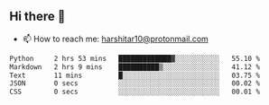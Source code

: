 ## Hi there 👋
- 📫 How to reach me: harshitar10@protonmail.com  
<!--START_SECTION:waka-->

```txt
Python     2 hrs 53 mins   █████████████▓░░░░░░░░░░░   55.10 %
Markdown   2 hrs 9 mins    ██████████▒░░░░░░░░░░░░░░   41.12 %
Text       11 mins         █░░░░░░░░░░░░░░░░░░░░░░░░   03.75 %
JSON       0 secs          ░░░░░░░░░░░░░░░░░░░░░░░░░   00.02 %
CSS        0 secs          ░░░░░░░░░░░░░░░░░░░░░░░░░   00.01 %
```

<!--END_SECTION:waka-->

<!--
**hharshitarora/hharshitarora** is a ✨ _special_ ✨ repository because its `README.md` (this file) appears on your GitHub profile.

Here are some ideas to get you started:

- 🔭 I’m currently working on ...
- 🌱 I’m currently learning ...
- 👯 I’m looking to collaborate on ...
- 🤔 I’m looking for help with ...
- 💬 Ask me about ...
- 📫 How to reach me: ...
- 😄 Pronouns: ...
- ⚡ Fun fact: ...
-->

